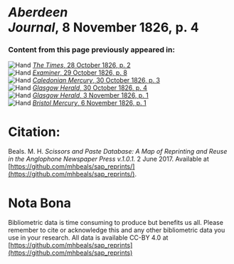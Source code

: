 # *Aberdeen Journal*, 8 November 1826, p. 4  
  
### Content from this page previously appeared in:  
![Hand](http://scissorsandpaste.net/wp-content/uploads/2017/06/smallhandpointer.png) [*The Times*, 28 October 1826, p. 2](https://mhbeals.github.io/sap_html/The-Times/The-Times-28-October-1826-p-2)  
![Hand](http://scissorsandpaste.net/wp-content/uploads/2017/06/smallhandpointer.png) [*Examiner*, 29 October 1826, p. 8](https://mhbeals.github.io/sap_html/Examiner/Examiner-29-October-1826-p-8)  
![Hand](http://scissorsandpaste.net/wp-content/uploads/2017/06/smallhandpointer.png) [*Caledonian Mercury*, 30 October 1826, p. 3](https://mhbeals.github.io/sap_html/Caledonian-Mercury/Caledonian-Mercury-30-October-1826-p-3)  
![Hand](http://scissorsandpaste.net/wp-content/uploads/2017/06/smallhandpointer.png) [*Glasgow Herald*, 30 October 1826, p. 4](https://mhbeals.github.io/sap_html/Glasgow-Herald/Glasgow-Herald-30-October-1826-p-4)  
![Hand](http://scissorsandpaste.net/wp-content/uploads/2017/06/smallhandpointer.png) [*Glasgow Herald*, 3 November 1826, p. 1](https://mhbeals.github.io/sap_html/Glasgow-Herald/Glasgow-Herald-3-November-1826-p-1)  
![Hand](http://scissorsandpaste.net/wp-content/uploads/2017/06/smallhandpointer.png) [*Bristol Mercury*, 6 November 1826, p. 1](https://mhbeals.github.io/sap_html/Bristol-Mercury/Bristol-Mercury-6-November-1826-p-1)  


# Citation: 

Beals. M. H. *Scissors and Paste Database: A Map of Reprinting and Reuse in the Anglophone Newspaper Press v.1.0.1.* 2 June 2017. Available at [https://github.com/mhbeals/sap_reprints/](https://github.com/mhbeals/sap_reprints/). 

# Nota Bona

Bibliometric data is time consuming to produce but benefits us all. Please remember to cite or acknowledge this and any other bibliometric data you use in your research. All data is available CC-BY 4.0 at [https://github.com/mhbeals/sap_reprints](https://github.com/mhbeals/sap_reprints)